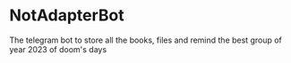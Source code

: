 # NotAdapterBot
The telegram bot to store all the books, files and remind the best group of year 2023 of doom's days
